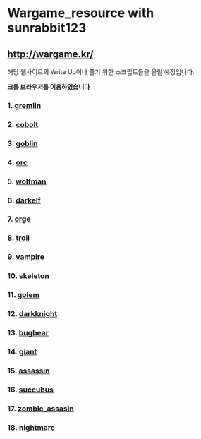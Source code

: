 # Wargame_resource with sunrabbit123
## http://wargame.kr/
해당 웹사이트의 Write Up이나 풀기 위한 스크립트들을 올릴 예정입니다.

**크롬 브라우저를 이용하였습니다**

### 1. [gremlin](./01-gremlin/README.md)
### 2. [cobolt](./02-cobolt/README.md)
### 3. [goblin](./03-goblin/README.md)
### 4. [orc](./04-orc/README.md)
### 5. [wolfman](./05-wolfman/README.md)
### 6. [darkelf](./06-darkelf/README.md)
### 7. [orge](./07-orge/README.md)
### 8. [troll](./08-troll/README.md)
### 9. [vampire](./09-vampire/README.md)
### 10. [skeleton](./10-skeleton/README.md)
### 11. [golem](./11-golem/README.md)
### 12. [darkknight](./12-darkknight/README.md)
### 13. [bugbear](./13-bugbear/README.md)
### 14. [giant](./14-giant/README.md)
### 15. [assassin](./15-assassin/README.md)
### 16. [succubus](./16-succubus/README.md)
### 17. [zombie_assasin](./17-zombie_assasin/README.md)
### 18. [nightmare](./18-nightmare/README.md)
